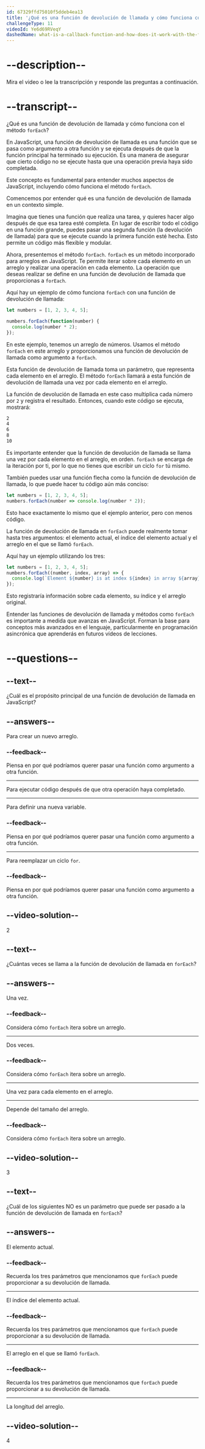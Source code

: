 ```yaml
---
id: 67329ffd75010f5ddeb4ea13
title: '¿Qué es una función de devolución de llamada y cómo funciona con el método <code>forEach</code>?'
challengeType: 11
videoId: Ye6d69RVeqY
dashedName: what-is-a-callback-function-and-how-does-it-work-with-the-foreach-method
---
```


# --description--

Mira el video o lee la transcripción y responde las preguntas a continuación.

# --transcript--

¿Qué es una función de devolución de llamada y cómo funciona con el método `forEach`?

En JavaScript, una función de devolución de llamada es una función que se pasa como argumento a otra función y se ejecuta después de que la función principal ha terminado su ejecución. Es una manera de asegurar que cierto código no se ejecute hasta que una operación previa haya sido completada.

Este concepto es fundamental para entender muchos aspectos de JavaScript, incluyendo cómo funciona el método `forEach`.

Comencemos por entender qué es una función de devolución de llamada en un contexto simple.

Imagina que tienes una función que realiza una tarea, y quieres hacer algo después de que esa tarea esté completa. En lugar de escribir todo el código en una función grande, puedes pasar una segunda función (la devolución de llamada) para que se ejecute cuando la primera función esté hecha. Esto permite un código más flexible y modular.

Ahora, presentemos el método `forEach`. `forEach` es un método incorporado para arreglos en JavaScript. Te permite iterar sobre cada elemento en un arreglo y realizar una operación en cada elemento. La operación que deseas realizar se define en una función de devolución de llamada que proporcionas a `forEach`.

Aquí hay un ejemplo de cómo funciona `forEach` con una función de devolución de llamada:

```js
let numbers = [1, 2, 3, 4, 5];

numbers.forEach(function(number) {
  console.log(number * 2);
});
```

En este ejemplo, tenemos un arreglo de números. Usamos el método `forEach` en este arreglo y proporcionamos una función de devolución de llamada como argumento a `forEach`.

Esta función de devolución de llamada toma un parámetro, que representa cada elemento en el arreglo. El método `forEach` llamará a esta función de devolución de llamada una vez por cada elemento en el arreglo.

La función de devolución de llamada en este caso multiplica cada número por `2` y registra el resultado. Entonces, cuando este código se ejecuta, mostrará:

```md
2
4
6
8
10
```

Es importante entender que la función de devolución de llamada se llama una vez por cada elemento en el arreglo, en orden. `forEach` se encarga de la iteración por ti, por lo que no tienes que escribir un ciclo `for` tú mismo.

También puedes usar una función flecha como la función de devolución de llamada, lo que puede hacer tu código aún más conciso:

```js
let numbers = [1, 2, 3, 4, 5];
numbers.forEach(number => console.log(number * 2));
```

Esto hace exactamente lo mismo que el ejemplo anterior, pero con menos código.

La función de devolución de llamada en `forEach` puede realmente tomar hasta tres argumentos: el elemento actual, el índice del elemento actual y el arreglo en el que se llamó `forEach`.

Aquí hay un ejemplo utilizando los tres:

```js
let numbers = [1, 2, 3, 4, 5];
numbers.forEach((number, index, array) => {
  console.log(`Element ${number} is at index ${index} in array ${array}`);
});
```

Esto registraría información sobre cada elemento, su índice y el arreglo original.

Entender las funciones de devolución de llamada y métodos como `forEach` es importante a medida que avanzas en JavaScript. Forman la base para conceptos más avanzados en el lenguaje, particularmente en programación asincrónica que aprenderás en futuros vídeos de lecciones.

# --questions--

## --text--

¿Cuál es el propósito principal de una función de devolución de llamada en JavaScript?

## --answers--

Para crear un nuevo arreglo.

### --feedback--

Piensa en por qué podríamos querer pasar una función como argumento a otra función.

---

Para ejecutar código después de que otra operación haya completado.

---

Para definir una nueva variable.

### --feedback--

Piensa en por qué podríamos querer pasar una función como argumento a otra función.

---

Para reemplazar un ciclo `for`.

### --feedback--

Piensa en por qué podríamos querer pasar una función como argumento a otra función.

## --video-solution--

2

## --text--

¿Cuántas veces se llama a la función de devolución de llamada en `forEach`?

## --answers--

Una vez.

### --feedback--

Considera cómo `forEach` itera sobre un arreglo.

---

Dos veces.

### --feedback--

Considera cómo `forEach` itera sobre un arreglo.

---

Una vez para cada elemento en el arreglo.

---

Depende del tamaño del arreglo.

### --feedback--

Considera cómo `forEach` itera sobre un arreglo.

## --video-solution--

3

## --text--

¿Cuál de los siguientes NO es un parámetro que puede ser pasado a la función de devolución de llamada en `forEach`?

## --answers--

El elemento actual.

### --feedback--

Recuerda los tres parámetros que mencionamos que `forEach` puede proporcionar a su devolución de llamada.

---

El índice del elemento actual.

### --feedback--

Recuerda los tres parámetros que mencionamos que `forEach` puede proporcionar a su devolución de llamada.

---

El arreglo en el que se llamó `forEach`.

### --feedback--

Recuerda los tres parámetros que mencionamos que `forEach` puede proporcionar a su devolución de llamada.

---

La longitud del arreglo.

## --video-solution--

4
